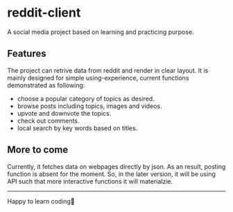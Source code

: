 # reddit-client
A social media project based on learning and practicing purpose.

## Features
The project can retrive data from reddit and render in clear layout. It is mainly designed for simple using-experience, current functions demonstrated as  following:
- choose a popular category of topics as desired. 
- browse posts including topics, images and videos.
- upvote and downvote the topics.
- check out comments.
- local search by key words based on titles.

## More to come
Currently, it fetches data on webpages directly by json. As an result, posting function is absent for the moment. So, in the later version, it will be using API such that more interactive functions it will materialzie. 

---------------------------------------------------

Happy to learn coding:zany_face: